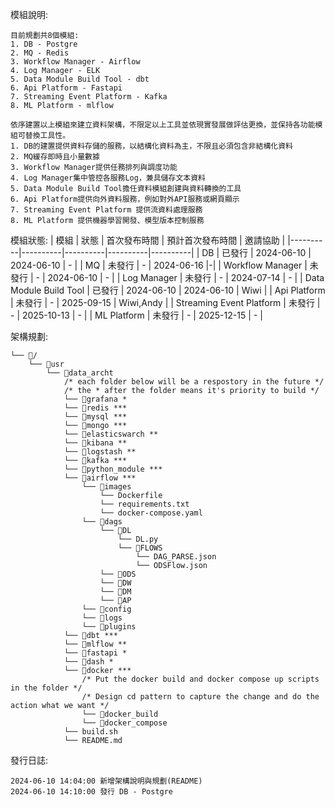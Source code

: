 模組說明:
```
目前規劃共8個模組:
1. DB - Postgre
2. MQ - Redis
3. Workflow Manager - Airflow
4. Log Manager - ELK
5. Data Module Build Tool - dbt
6. Api Platform - Fastapi
7. Streaming Event Platform - Kafka
8. ML Platform - mlflow

依序建置以上模組來建立資料架構，不限定以上工具並依現實發展做評估更換，並保持各功能模組可替換工具性。
1. DB的建置提供資料存儲的服務，以結構化資料為主，不限且必須包含非結構化資料
2. MQ緩存即時且小量數據
3. Workflow Manager提供任務排列與調度功能
4. Log Manager集中管控各服務Log，兼具儲存文本資料
5. Data Module Build Tool擔任資料模組創建與資料轉換的工具
6. Api Platform提供向外資料服務，例如對外API服務或網頁顯示
7. Streaming Event Platform 提供流資料處理服務
8. ML Platform 提供機器學習開發、模型版本控制服務
```

模組狀態:
| 模組 | 狀態 | 首次發布時間 | 預計首次發布時間 | 邀請協助 |
|----------|----------|----------|----------|----------|
| DB | 已發行 | 2024-06-10 | 2024-06-10 | - |
| MQ | 未發行 | - | 2024-06-16 |-|
| Workflow Manager | 未發行 | - | 2024-06-10 | - |
| Log Manager | 未發行 | - | 2024-07-14 | - |
| Data Module Build Tool | 已發行 | 2024-06-10 | 2024-06-10 | Wiwi |
| Api Platform | 未發行 | - | 2025-09-15 | Wiwi,Andy |
| Streaming Event Platform | 未發行 | - | 2025-10-13 | - |
| ML Platform | 未發行 | - | 2025-12-15 | - |

架構規劃:
```
└── 📁/
    └── 📁usr
        └── 📁data_archt
            /* each folder below will be a respostory in the future */
            /* the * after the folder means it's priority to build */
            └── 📁grafana *
            └── 📁redis ***
            └── 📁mysql ***
            └── 📁mongo ***
            └── 📁elasticswarch **
            └── 📁kibana **
            └── 📁logstash **
            └── 📁kafka ***
            └── 📁python_module ***
            └── 📁airflow ***
                └── 📁images
                    └── Dockerfile
                    └── requirements.txt
                    └── docker-compose.yaml
                └── 📁dags
                    └── 📁DL
                        └── DL.py
                        └── 📁FLOWS
                            └── DAG_PARSE.json
                            └── ODSFlow.json
                    └── 📁ODS
                    └── 📁DW
                    └── 📁DM
                    └── 📁AP
                └── 📁config
                └── 📁logs
                └── 📁plugins
            └── 📁dbt ***
            └── 📁mlflow **
            └── 📁fastapi *
            └── 📁dash *
            └── 📁docker ***
                /* Put the docker build and docker compose up scripts in the folder */
                /* Design cd pattern to capture the change and do the action what we want */
                └── 📁docker_build
                └── 📁docker_compose
            └── build.sh
            └── README.md
```

發行日誌:
```
2024-06-10 14:04:00 新增架構說明與規劃(README)
2024-06-10 14:10:00 發行 DB - Postgre
```
